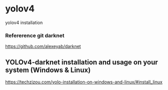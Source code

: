 # yolov4
yolov4 installation

### Refererence git darknet
https://github.com/alexeyab/darknet

## YOLOv4-darknet installation and usage on your system (Windows & Linux)
https://techzizou.com/yolo-installation-on-windows-and-linux/#install_linux

